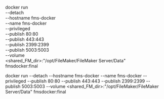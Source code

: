 docker run                  \
    --detach                \
    --hostname   fms-docker \
    --name       fms-docker \
    --privileged            \
    --publish    80:80      \
    --publish    443:443    \
    --publish    2399:2399  \
    --publish    5003:5003  \
    --volume                \
        <shared_FM_dir>:"/opt/FileMaker/FileMaker Server/Data" \
    fmsdocker:final



docker run  --detach  --hostname  fms-docker --name  fms-docker --privileged  --publish 80:80  --publish 443:443  --publish 2399:2399  --publish 5003:5003  --volume  <shared_FM_dir>:"/opt/FileMaker/FileMaker Server/Data" fmsdocker:final